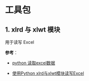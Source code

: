 # 工具包

## 1. xlrd 与 xlwt 模块

用于读写 Excel

**参考**：

- [python 读取excel数据](https://blog.csdn.net/xm_csdn/article/details/52297971)

- [使用Python xlrd与xlwt模块读写Excel](https://blog.csdn.net/qq_21391921/article/details/77813552)

